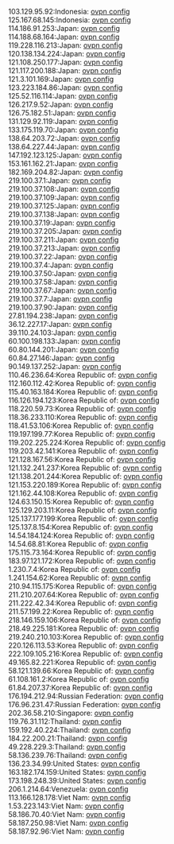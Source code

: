 103.129.95.92:Indonesia: [ovpn config](vpn/103_129_95_92.ovpn)  
125.167.68.145:Indonesia: [ovpn config](vpn/125_167_68_145.ovpn)  
114.186.91.253:Japan: [ovpn config](vpn/114_186_91_253.ovpn)  
114.188.68.164:Japan: [ovpn config](vpn/114_188_68_164.ovpn)  
119.228.116.213:Japan: [ovpn config](vpn/119_228_116_213.ovpn)  
120.138.134.224:Japan: [ovpn config](vpn/120_138_134_224.ovpn)  
121.108.250.177:Japan: [ovpn config](vpn/121_108_250_177.ovpn)  
121.117.200.188:Japan: [ovpn config](vpn/121_117_200_188.ovpn)  
121.3.101.169:Japan: [ovpn config](vpn/121_3_101_169.ovpn)  
123.223.184.86:Japan: [ovpn config](vpn/123_223_184_86.ovpn)  
125.52.116.114:Japan: [ovpn config](vpn/125_52_116_114.ovpn)  
126.217.9.52:Japan: [ovpn config](vpn/126_217_9_52.ovpn)  
126.75.182.51:Japan: [ovpn config](vpn/126_75_182_51.ovpn)  
131.129.92.119:Japan: [ovpn config](vpn/131_129_92_119.ovpn)  
133.175.119.70:Japan: [ovpn config](vpn/133_175_119_70.ovpn)  
138.64.203.72:Japan: [ovpn config](vpn/138_64_203_72.ovpn)  
138.64.227.44:Japan: [ovpn config](vpn/138_64_227_44.ovpn)  
147.192.123.125:Japan: [ovpn config](vpn/147_192_123_125.ovpn)  
153.161.162.21:Japan: [ovpn config](vpn/153_161_162_21.ovpn)  
182.169.204.82:Japan: [ovpn config](vpn/182_169_204_82.ovpn)  
219.100.37.1:Japan: [ovpn config](vpn/219_100_37_1.ovpn)  
219.100.37.108:Japan: [ovpn config](vpn/219_100_37_108.ovpn)  
219.100.37.109:Japan: [ovpn config](vpn/219_100_37_109.ovpn)  
219.100.37.125:Japan: [ovpn config](vpn/219_100_37_125.ovpn)  
219.100.37.138:Japan: [ovpn config](vpn/219_100_37_138.ovpn)  
219.100.37.19:Japan: [ovpn config](vpn/219_100_37_19.ovpn)  
219.100.37.205:Japan: [ovpn config](vpn/219_100_37_205.ovpn)  
219.100.37.211:Japan: [ovpn config](vpn/219_100_37_211.ovpn)  
219.100.37.213:Japan: [ovpn config](vpn/219_100_37_213.ovpn)  
219.100.37.22:Japan: [ovpn config](vpn/219_100_37_22.ovpn)  
219.100.37.4:Japan: [ovpn config](vpn/219_100_37_4.ovpn)  
219.100.37.50:Japan: [ovpn config](vpn/219_100_37_50.ovpn)  
219.100.37.58:Japan: [ovpn config](vpn/219_100_37_58.ovpn)  
219.100.37.67:Japan: [ovpn config](vpn/219_100_37_67.ovpn)  
219.100.37.7:Japan: [ovpn config](vpn/219_100_37_7.ovpn)  
219.100.37.90:Japan: [ovpn config](vpn/219_100_37_90.ovpn)  
27.81.194.238:Japan: [ovpn config](vpn/27_81_194_238.ovpn)  
36.12.227.17:Japan: [ovpn config](vpn/36_12_227_17.ovpn)  
39.110.24.103:Japan: [ovpn config](vpn/39_110_24_103.ovpn)  
60.100.198.133:Japan: [ovpn config](vpn/60_100_198_133.ovpn)  
60.80.144.201:Japan: [ovpn config](vpn/60_80_144_201.ovpn)  
60.84.27.146:Japan: [ovpn config](vpn/60_84_27_146.ovpn)  
90.149.137.252:Japan: [ovpn config](vpn/90_149_137_252.ovpn)  
110.46.236.64:Korea Republic of: [ovpn config](vpn/110_46_236_64.ovpn)  
112.160.112.42:Korea Republic of: [ovpn config](vpn/112_160_112_42.ovpn)  
115.40.163.184:Korea Republic of: [ovpn config](vpn/115_40_163_184.ovpn)  
116.126.194.123:Korea Republic of: [ovpn config](vpn/116_126_194_123.ovpn)  
118.220.59.73:Korea Republic of: [ovpn config](vpn/118_220_59_73.ovpn)  
118.36.233.110:Korea Republic of: [ovpn config](vpn/118_36_233_110.ovpn)  
118.41.53.106:Korea Republic of: [ovpn config](vpn/118_41_53_106.ovpn)  
119.197.199.77:Korea Republic of: [ovpn config](vpn/119_197_199_77.ovpn)  
119.202.225.224:Korea Republic of: [ovpn config](vpn/119_202_225_224.ovpn)  
119.203.42.141:Korea Republic of: [ovpn config](vpn/119_203_42_141.ovpn)  
121.128.167.56:Korea Republic of: [ovpn config](vpn/121_128_167_56.ovpn)  
121.132.241.237:Korea Republic of: [ovpn config](vpn/121_132_241_237.ovpn)  
121.138.201.244:Korea Republic of: [ovpn config](vpn/121_138_201_244.ovpn)  
121.153.220.189:Korea Republic of: [ovpn config](vpn/121_153_220_189.ovpn)  
121.162.44.108:Korea Republic of: [ovpn config](vpn/121_162_44_108.ovpn)  
124.63.150.15:Korea Republic of: [ovpn config](vpn/124_63_150_15.ovpn)  
125.129.203.11:Korea Republic of: [ovpn config](vpn/125_129_203_11.ovpn)  
125.137.177.199:Korea Republic of: [ovpn config](vpn/125_137_177_199.ovpn)  
125.137.8.154:Korea Republic of: [ovpn config](vpn/125_137_8_154.ovpn)  
14.54.184.124:Korea Republic of: [ovpn config](vpn/14_54_184_124.ovpn)  
14.54.68.81:Korea Republic of: [ovpn config](vpn/14_54_68_81.ovpn)  
175.115.73.164:Korea Republic of: [ovpn config](vpn/175_115_73_164.ovpn)  
183.97.121.172:Korea Republic of: [ovpn config](vpn/183_97_121_172.ovpn)  
1.230.7.4:Korea Republic of: [ovpn config](vpn/1_230_7_4.ovpn)  
1.241.154.62:Korea Republic of: [ovpn config](vpn/1_241_154_62.ovpn)  
210.94.115.175:Korea Republic of: [ovpn config](vpn/210_94_115_175.ovpn)  
211.210.207.64:Korea Republic of: [ovpn config](vpn/211_210_207_64.ovpn)  
211.222.42.34:Korea Republic of: [ovpn config](vpn/211_222_42_34.ovpn)  
211.57.199.22:Korea Republic of: [ovpn config](vpn/211_57_199_22.ovpn)  
218.146.159.106:Korea Republic of: [ovpn config](vpn/218_146_159_106.ovpn)  
218.49.225.181:Korea Republic of: [ovpn config](vpn/218_49_225_181.ovpn)  
219.240.210.103:Korea Republic of: [ovpn config](vpn/219_240_210_103.ovpn)  
220.126.113.53:Korea Republic of: [ovpn config](vpn/220_126_113_53.ovpn)  
222.109.105.216:Korea Republic of: [ovpn config](vpn/222_109_105_216.ovpn)  
49.165.82.221:Korea Republic of: [ovpn config](vpn/49_165_82_221.ovpn)  
58.121.139.66:Korea Republic of: [ovpn config](vpn/58_121_139_66.ovpn)  
61.108.161.2:Korea Republic of: [ovpn config](vpn/61_108_161_2.ovpn)  
61.84.207.37:Korea Republic of: [ovpn config](vpn/61_84_207_37.ovpn)  
176.194.212.94:Russian Federation: [ovpn config](vpn/176_194_212_94.ovpn)  
176.96.231.47:Russian Federation: [ovpn config](vpn/176_96_231_47.ovpn)  
202.36.58.210:Singapore: [ovpn config](vpn/202_36_58_210.ovpn)  
119.76.31.112:Thailand: [ovpn config](vpn/119_76_31_112.ovpn)  
159.192.40.224:Thailand: [ovpn config](vpn/159_192_40_224.ovpn)  
184.22.200.21:Thailand: [ovpn config](vpn/184_22_200_21.ovpn)  
49.228.229.3:Thailand: [ovpn config](vpn/49_228_229_3.ovpn)  
58.136.239.76:Thailand: [ovpn config](vpn/58_136_239_76.ovpn)  
136.23.34.99:United States: [ovpn config](vpn/136_23_34_99.ovpn)  
163.182.174.159:United States: [ovpn config](vpn/163_182_174_159.ovpn)  
173.198.248.39:United States: [ovpn config](vpn/173_198_248_39.ovpn)  
206.1.214.64:Venezuela: [ovpn config](vpn/206_1_214_64.ovpn)  
113.166.128.178:Viet Nam: [ovpn config](vpn/113_166_128_178.ovpn)  
1.53.223.143:Viet Nam: [ovpn config](vpn/1_53_223_143.ovpn)  
58.186.70.40:Viet Nam: [ovpn config](vpn/58_186_70_40.ovpn)  
58.187.250.98:Viet Nam: [ovpn config](vpn/58_187_250_98.ovpn)  
58.187.92.96:Viet Nam: [ovpn config](vpn/58_187_92_96.ovpn)  
